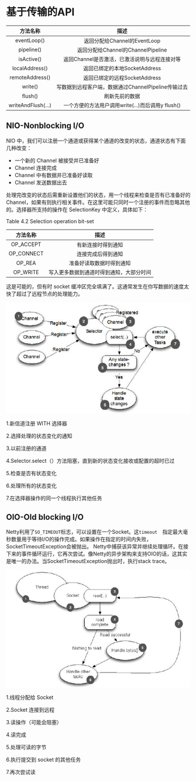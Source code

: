 # 基于传输的API

|      方法名称      |                        描述                         |
| :----------------: | :-------------------------------------------------: |
|    eventLoop()     |            返回分配给Channel的EventLoop             |
|     pipeline()     |         返回分配给Channel的ChannelPipeline          |
|     isActive()     |    返回Channel是否激活，已激活说明与远程连接对等    |
|   localAddress()   |            返回已绑定的本地SocketAddress            |
|  remoteAddress()   |            返回已绑定的远程SocketAddress            |
|      write()       | 写数据到远程客户端，数据通过ChannelPipeline传输过去 |
|      flush()       |                   刷新先前的数据                    |
| writeAndFlush(...) |  一个方便的方法用户调用write(...)而后调用y flush()  |

## NIO-Nonblocking I/O

NIO 中，我们可以注册一个通道或获得某个通道的改变的状态，通道状态有下面几种改变：

- 一个新的 Channel 被接受并已准备好
- Channel 连接完成
- Channel 中有数据并已准备好读取
- Channel 发送数据出去

处理完改变的状态后需重新设置他们的状态，用一个线程来检查是否有已准备好的 Channel，如果有则执行相关事件。在这里可能只同时一个注册的事件而忽略其他的。选择器所支持的操作在 SelectionKey 中定义，具体如下：

Table 4.2 Selection operation bit-set

|  方法名称  |                   描述                   |
| :--------: | :--------------------------------------: |
| OP_ACCEPT  |            有新连接时得到通知            |
| OP_CONNECT |            连接完成后得到通知            |
|   OP_REA   |         准备好读取数据时得到通知         |
|  OP_WRITE  | 写入更多数据到通道时得到通知，大部分时间 |

这是可能的，但有时 socket 缓冲区完全填满了。这通常发生在你写数据的速度太快了超过了远程节点的处理能力。

![Figure%204](assets/1502159424681841.jpg)

1.新信道注册 WITH 选择器

2.选择处理的状态变化的通知

3.以前注册的通道

4.Selector.select（）方法阻塞，直到新的状态变化接收或配置的超时已过

5.检查是否有状态变化

6.处理所有的状态变化

7.在选择器操作的同一个线程执行其他任务

## OIO-Old blocking I/O

Netty利用了`SO_TIMEOUT`标志，可以设置在一个Socket。这`timeout`　指定最大毫秒数量用于等待I/O的操作完成。如果操作在指定的时间内失败，SocketTimeoutException会被抛出。 Netty中捕获该异常并继续处理循环。在接下来的事件循环运行，它再次尝试。像Netty的异步架构来支持OIO的话，这其实是唯一的办法。当SocketTimeoutException抛出时，执行stack trace。

![Figure%204](assets/1502159435338913.jpg)

1.线程分配给 Socket

2.Socket 连接到远程

3.读操作（可能会阻塞）

4.读完成

5.处理可读的字节

6.执行提交到 socket 的其他任务

7.再次尝试读
